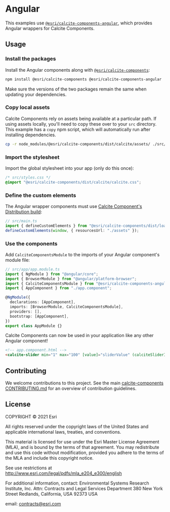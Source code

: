 # Angular

This examples use [`@esri/calcite-components-angular`](https://www.npmjs.com/package/@esri/calcite-components-angular), which provides Angular wrappers for Calcite Components.

## Usage

### Install the packages

Install the Angular components along with [`@esri/calcite-components`](https://www.npmjs.com/package/@esri/calcite-components):

```sh
npm install @esri/calcite-components @esri/calcite-components-angular
```

Make sure the versions of the two packages remain the same when updating your dependencies.

### Copy local assets

Calcite Components rely on assets being available at a particular path. If using assets locally, you'll need to copy these over to your `src` directory. This example has a `copy` npm script, which will automatically run after installing dependencies.

```sh
cp -r node_modules/@esri/calcite-components/dist/calcite/assets/ ./src/assets/
```

### Import the stylesheet

Import the global stylesheet into your app (only do this once):

```css
/* src/styles.css */
@import "@esri/calcite-components/dist/calcite/calcite.css";
```

### Define the custom elements

The Angular wrapper components must use [Calcite Component's Distribution build](https://developers.arcgis.com/calcite-design-system/get-started/#distribution):

```ts
// src/main.ts
import { defineCustomElements } from "@esri/calcite-components/dist/loader";
defineCustomElements(window, { resourcesUrl: "./assets" });
```

### Use the components

Add `CalciteComponentsModule` to the imports of your Angular component's module file:

```ts
// src/app/app.module.ts
import { NgModule } from "@angular/core";
import { BrowserModule } from "@angular/platform-browser";
import { CalciteComponentsModule } from "@esri/calcite-components-angular";
import { AppComponent } from "./app.component";

@NgModule({
  declarations: [AppComponent],
  imports: [BrowserModule, CalciteComponentsModule],
  providers: [],
  bootstrap: [AppComponent],
})
export class AppModule {}
```

Calcite Components can now be used in your application like any other Angular component!

```html
<!-- app.component.html -->
<calcite-slider min="1" max="100" [value]="sliderValue" (calciteSliderInput)="onSliderInput($event)"></calcite-slider>
```

## Contributing

We welcome contributions to this project. See the main [calcite-components CONTRIBUTING.md](../../../../CONTRIBUTING.md) for an overview of contribution guidelines.

## License

COPYRIGHT © 2021 Esri

All rights reserved under the copyright laws of the United States and applicable international laws, treaties, and conventions.

This material is licensed for use under the Esri Master License Agreement (MLA), and is bound by the terms of that agreement. You may redistribute and use this code without modification, provided you adhere to the terms of the MLA and include this copyright notice.

See use restrictions at <http://www.esri.com/legal/pdfs/mla_e204_e300/english>

For additional information, contact: Environmental Systems Research Institute, Inc. Attn: Contracts and Legal Services Department 380 New York Street Redlands, California, USA 92373 USA

email: <contracts@esri.com>
